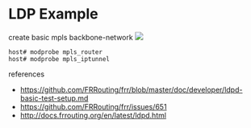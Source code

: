 
# LDP Example

create basic mpls backbone-network
![](./topo.png)

```
host# modprobe mpls_router
host# modprobe mpls_iptunnel
```

references
- https://github.com/FRRouting/frr/blob/master/doc/developer/ldpd-basic-test-setup.md
- https://github.com/FRRouting/frr/issues/651
- http://docs.frrouting.org/en/latest/ldpd.html
